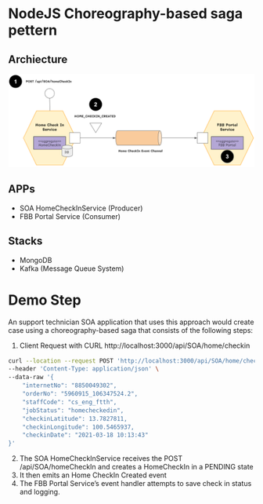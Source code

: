 # NodeJS Choreography-based saga pettern

## Archiecture
<img src="./Images/Capture.PNG" with="50%">




## APPs
- SOA HomeCheckInService (Producer)
- FBB Portal Service (Consumer)

## Stacks
- MongoDB
- Kafka (Message Queue System)

# Demo Step
An support technician SOA application that uses this approach would create case using a choreography-based saga that consists of the following steps:

1. Client Request with CURL http://localhost:3000/api/SOA/home/checkin
```bash
curl --location --request POST 'http://localhost:3000/api/SOA/home/checkin' \
--header 'Content-Type: application/json' \
--data-raw '{
    "internetNo": "8850049302",
    "orderNo": "5960915_106347524.2",
    "staffCode": "cs_eng_ftth",
    "jobStatus": "homecheckedin",
    "checkinLatitude": 13.7827811,
    "checkinLongitude": 100.5465937,
    "checkinDate": "2021-03-18 10:13:43"
}'
```
2. The SOA HomeCheckInService receives the POST /api/SOA/homeCheckIn and creates a HomeCheckIn in a PENDING state
3. It then emits an Home CheckIn Created event
4. The FBB Portal Service’s event handler attempts to save check in status and logging.


